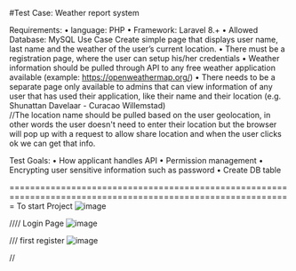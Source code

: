#Test Case: Weather report system

Requirements:
•	language: PHP
•	Framework: Laravel 8.+
•	Allowed Database: MySQL
Use Case
Create simple page that displays user name, last name and the weather of the user’s current location.
•	There must be a registration page, where the user can setup his/her credentials
•	Weather information should be pulled through API to any free weather application available (example: https://openweathermap.org/)
•	There needs to be a separate page only available to admins that can view information of any user that has used their application, like their name and their location (e.g. Shunattan Davelaar - Curacao Willemstad)    
//The location name should be pulled based on the user geolocation, in other words the user doesn't need to enter their location but the browser will pop up with a request to allow share location and when the user clicks ok we can get that info.

Test Goals:
•	How applicant handles API
•	Permission management
•	Encrypting user sensitive information such as password
•	Create DB table


=============================================================================================================
To start Project 
 ![image](https://user-images.githubusercontent.com/55538814/156809846-acc95cf1-4633-4c78-8c35-2af7f9281d61.png)
 
 
 //// Login Page
 ![image](https://user-images.githubusercontent.com/55538814/156810164-5f585fe4-def1-4a12-8896-aff1817e9d68.png)

/// first register
![image](https://user-images.githubusercontent.com/55538814/156810370-a4bd6983-488f-4d51-b63e-1419bdaed2dc.png)

// 

 
 
 


